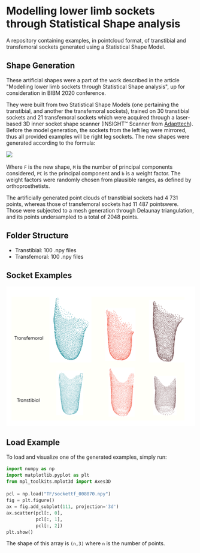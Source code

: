 # Modelling lower limb sockets through Statistical Shape analysis
A repository containing examples, in pointcloud format, of transtibial and transfemoral sockets generated using a Statistical Shape Model. 

## Shape Generation
These artificial shapes were a part of the work described in the article "Modelling lower limb sockets through Statistical Shape analysis", up for consideration in BIBM 2020 conference.

They were built from two Statistical Shape Models (one pertaining the transtibial, and another the transfemoral sockets), trained on 30 transtibial sockets and 21 transfemoral sockets which were acquired through a laser-based 3D inner socket shape scanner (INSIGHT™ Scanner from [Adapttech](https://www.adapttech.eu/)). Before the model generation, the sockets from the left leg were mirrored, thus all provided examples will be right leg sockets. The new shapes were generated according to the formula:

<img src="https://render.githubusercontent.com/render/math?math=F = \overline{F} \+ \sum_{m=1}^{M} PC_{m}b_{m}">

Where `F` is the new shape, `M` is the number of principal components considered, `PC` is the principal component and `b` is a weight factor. The weight factors were randomly chosen from plausible ranges, as defined by orthoprosthetists. 

The artificially generated point clouds of transtibial sockets had 4 731 points, whereas those of transfemoral sockets had 11 487 pointswere. Those were subjected to a mesh generation through Delaunay triangulation, and its points undersampled to a total of 2048 points. 

## Folder Structure
* Transtibial: 100 .npy files
* Transfemoral: 100 .npy files

## Socket Examples
![alt text](augmentation.png?raw=true)

## Load Example

To load and visualize one of the generated examples, simply run:
```python
import numpy as np
import matplotlib.pyplot as plt
from mpl_toolkits.mplot3d import Axes3D

pcl = np.load("TF/sockettf_008070.npy")
fig = plt.figure()
ax = fig.add_subplot(111, projection='3d')
ax.scatter(pcl[:, 0],
           pcl[:, 1],
           pcl[:, 2])
plt.show()
```
The shape of this array is  `(n,3)` where `n` is the number of points.


